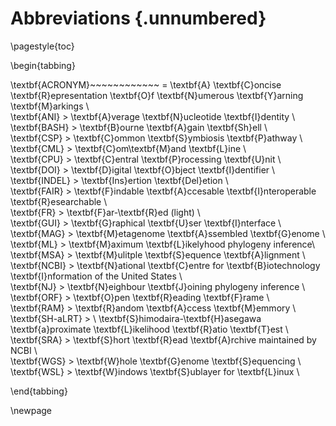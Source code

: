 # Abbreviations {.unnumbered}
\pagestyle{toc}

\begin{tabbing}

\textbf{ACRONYM}~~~~~~~~~~~~ \= \textbf{A} \textbf{C}oncise \textbf{R}epresentation \textbf{O}f \textbf{N}umerous \textbf{Y}arning \textbf{M}arkings \\  
\textbf{ANI}  \>  \textbf{A}verage \textbf{N}ucleotide \textbf{I}dentity \\  
\textbf{BASH} \>  \textbf{B}ourne \textbf{A}gain \textbf{Sh}ell \\  
\textbf{CSP}  \>  \textbf{C}ommon \textbf{S}ymbiosis \textbf{P}athway \\  
\textbf{CML}  \>  \textbf{C}om\textbf{M}and \textbf{L}ine \\  
\textbf{CPU}  \>  \textbf{C}entral \textbf{P}rocessing \textbf{U}nit \\  
\textbf{DOI}  \>  \textbf{D}igital \textbf{O}bject \textbf{I}dentifier \\  
\textbf{INDEL}  \>  \textbf{Ins}ertion \textbf{Del}etion \\  
\textbf{FAIR} \>  \textbf{F}indable \textbf{A}ccesable \textbf{I}nteroperable \textbf{R}esearchable \\  
\textbf{FR}   \>  \textbf{F}ar-\textbf{R}ed (light) \\  
\textbf{GUI}  \>  \textbf{G}raphical \textbf{U}ser \textbf{I}nterface \\  
\textbf{MAG}  \>  \textbf{M}etagenome \textbf{A}ssembled \textbf{G}enome \\  
\textbf{ML}   \>  \textbf{M}aximum \textbf{L}ikelyhood phylogeny inference\\  
\textbf{MSA}  \>  \textbf{M}ulitple \textbf{S}equence \textbf{A}lignment \\  
\textbf{NCBI} \>  \textbf{N}ational \textbf{C}entre for \textbf{B}iotechnology \textbf{I}nformation of the United States \\  
\textbf{NJ}   \>  \textbf{N}eighbour \textbf{J}oining phylogeny inference \\  
\textbf{ORF}  \>  \textbf{O}pen \textbf{R}eading \textbf{F}rame \\  
\textbf{RAM}  \>  \textbf{R}andom \textbf{A}ccess \textbf{M}emmory \\
\textbf{SH-aLRT} \> \ \textbf{S}himodaira-\textbf{H}asegawa \textbf{a}proximate \textbf{L}ikelihood \textbf{R}atio \textbf{T}est \\
\textbf{SRA}  \>  \textbf{S}hort \textbf{R}ead \textbf{A}rchive maintained by NCBI \\  
\textbf{WGS}  \>  \textbf{W}hole \textbf{G}enome \textbf{S}equencing \\  
\textbf{WSL}  \>  \textbf{W}indows \textbf{S}ublayer for \textbf{L}inux \\  

\end{tabbing}

\newpage
